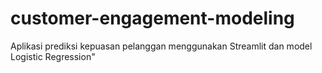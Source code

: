 # customer-engagement-modeling
Aplikasi prediksi kepuasan pelanggan menggunakan Streamlit dan model Logistic Regression"
